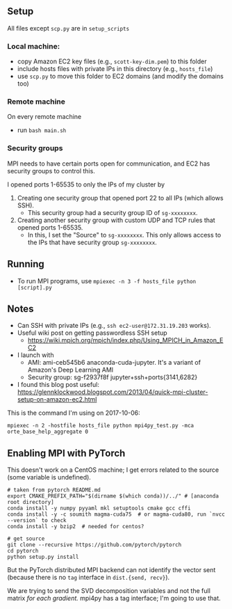 
## Setup
All files except `scp.py` are in `setup_scripts`

### Local machine:
* copy Amazon EC2 key files (e.g., `scott-key-dim.pem`) to this folder
* include hosts files with private IPs in this directory (e.g., `hosts_file`)
* use `scp.py` to move this folder to EC2 domains (and modify the domains too)

### Remote machine
On every remote machine

* run `bash main.sh`

### Security groups
MPI needs to have certain ports open for communication, and EC2 has security
groups to control this.

I opened ports 1-65535 to only the IPs of my cluster by

1. Creating one security group that opened port 22 to all IPs (which allows
   SSH).
    * This security group had a security group ID of `sg-xxxxxxxx`.
2. Creating another security group with custom UDP and TCP rules that opened
   ports 1-65535.
    * In this, I set the "Source" to `sg-xxxxxxxx`. This only allows access to
      the IPs that have security group `sg-xxxxxxxx`.

## Running
* To run MPI programs, use `mpiexec -n 3 -f hosts_file python [script].py`

## Notes
* Can SSH with private IPs (e.g., `ssh ec2-user@172.31.19.203` works).
* Useful wiki post on getting passwordless SSH setup
    * https://wiki.mpich.org/mpich/index.php/Using_MPICH_in_Amazon_EC2
* I launch with
    * AMI: ami-ceb545b6 anaconda-cuda-jupyter. It's a variant of Amazon's Deep
      Learning AMI
    * Security group: sg-f2937f8f jupyter+ssh+ports{3141,6282}
* I found this blog post useful: https://glennklockwood.blogspot.com/2013/04/quick-mpi-cluster-setup-on-amazon-ec2.html

This is the command I'm using on 2017-10-06:

    mpiexec -n 2 -hostfile hosts_file python mpi4py_test.py -mca orte_base_help_aggregate 0


## Enabling MPI with PyTorch
This doesn't work on a CentOS machine; I get errors related to the source (some
variable is undefined).

``` shell
# taken from pytorch README.md
export CMAKE_PREFIX_PATH="$(dirname $(which conda))/../" # [anaconda root directory]
conda install -y numpy pyyaml mkl setuptools cmake gcc cffi
conda install -y -c soumith magma-cuda75  # or magma-cuda80, run `nvcc --version` to check
conda install -y bzip2  # needed for centos?

# get source
git clone --recursive https://github.com/pytorch/pytorch
cd pytorch
python setup.py install
```

But the PyTorch distributed MPI backend can not identify the vector sent
(because there is no `tag` interface in `dist.{send, recv}`).

We are trying to send the SVD decomposition variables and not the full matrix
*for each gradient.* mpi4py has a tag interface; I'm going to use that.
